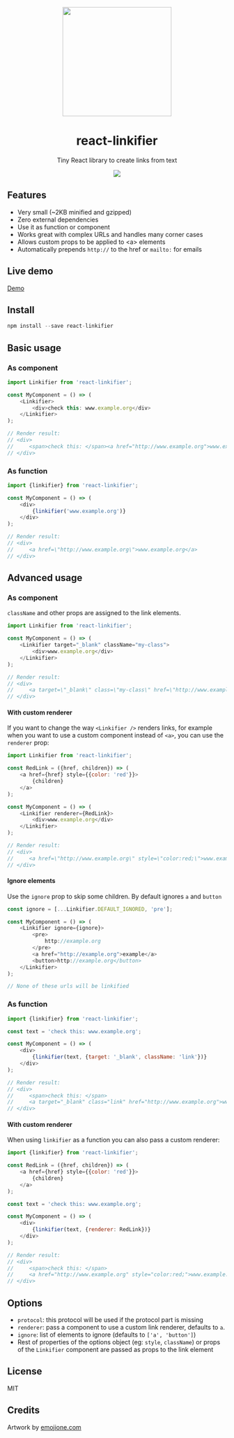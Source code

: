 <p align="center">
    <img src="http://cdn.jsdelivr.net/emojione/assets/svg/2693.svg" width=250 />
    <h1 align="center">react-linkifier</h1>
    <p align="center">Tiny React library to create links from text</p>
    <p align="center"><a href="https://travis-ci.org/pladaria/react-linkifier"><img src="https://travis-ci.org/pladaria/react-linkifier.svg"></p></a>
</p>

## Features

- Very small (~2KB minified and gzipped)
- Zero external dependencies
- Use it as function or component
- Works great with complex URLs and handles many corner cases
- Allows custom props to be applied to &lt;a&gt; elements
- Automatically prepends `http://` to the href or `mailto:` for emails

## Live demo

[Demo](https://runkit.com/pladaria/react-linkifier-demo)

## Install

```javascript
npm install --save react-linkifier
```

## Basic usage

### As component

```javascript
import Linkifier from 'react-linkifier';

const MyComponent = () => (
    <Linkifier>
        <div>check this: www.example.org</div>
    </Linkifier>
);

// Render result:
// <div>
//     <span>check this: </span><a href="http://www.example.org">www.example.org</a>
// </div>
```

### As function

```javascript
import {linkifier} from 'react-linkifier';

const MyComponent = () => (
    <div>
        {linkifier('www.example.org')}
    </div>
);

// Render result:
// <div>
//     <a href=\"http://www.example.org\">www.example.org</a>
// </div>
```

## Advanced usage

### As component

`className` and other props are assigned to the link elements.

```javascript
import Linkifier from 'react-linkifier';

const MyComponent = () => (
    <Linkifier target="_blank" className="my-class">
        <div>www.example.org</div>
    </Linkifier>
);

// Render result:
// <div>
//     <a target=\"_blank\" class=\"my-class\" href=\"http://www.example.org\">www.example.org</a>
// </div>
```

#### With custom renderer
If you want to change the way `<Linkifier />` renders links, for example when you want to use a custom component instead of `<a>`, you can use the `renderer` prop:

```javascript
import Linkifier from 'react-linkifier';

const RedLink = ({href, children}) => (
    <a href={href} style={{color: 'red'}}>
        {children}
    </a>
);

const MyComponent = () => (
    <Linkifier renderer={RedLink}>
        <div>www.example.org</div>
    </Linkifier>
);

// Render result:
// <div>
//     <a href=\"http://www.example.org\" style=\"color:red;\">www.example.org</a>
// </div>
```

#### Ignore elements

Use the `ignore` prop to skip some children. By default ignores `a` and `button`

```javascript
const ignore = [...Linkifier.DEFAULT_IGNORED, 'pre'];

const MyComponent = () => (
    <Linkifier ignore={ignore}>
        <pre>
            http://example.org
        </pre>
        <a href="http://example.org">example</a>
        <button>http://example.org</button>
    </Linkifier>
);

// None of these urls will be linkified
```

### As function

```javascript
import {linkifier} from 'react-linkifier';

const text = 'check this: www.example.org';

const MyComponent = () => (
    <div>
        {linkifier(text, {target: '_blank', className: 'link'})}
    </div>
);

// Render result:
// <div>
//     <span>check this: </span>
//     <a target="_blank" class="link" href="http://www.example.org">www.example.org</a>
// </div>
```

#### With custom renderer

When using ``linkifier`` as a function you can also pass a custom renderer:

```javascript
import {linkifier} from 'react-linkifier';

const RedLink = ({href, children}) => (
    <a href={href} style={{color: 'red'}}>
        {children}
    </a>
);

const text = 'check this: www.example.org';

const MyComponent = () => (
    <div>
        {linkifier(text, {renderer: RedLink})}
    </div>
);

// Render result:
// <div>
//     <span>check this: </span>
//     <a href="http://www.example.org" style="color:red;">www.example.org</a>
// </div>
```

## Options

- `protocol`: this protocol will be used if the protocol part is missing
- `renderer`: pass a component to use a custom link renderer, defaults to `a`.
- `ignore`: list of elements to ignore (defaults to `['a', 'button']`)
- Rest of properties of the options object (eg: `style`, `className`) or props of the `Linkifier` component are passed as props to the link element

## License

MIT

## Credits

Artwork by [emojione.com](emojione.com)
